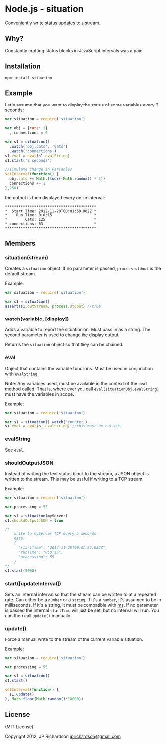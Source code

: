 Node.js - situation
================

Conveniently write status updates to a stream.


Why?
----

Constantly crafting status blocks in JavaScript intervals was a pain.



Installation
------------

    npm install situation



Example
------

Let's assume that you want to display the status of some variables every 2 seconds:

```javascript
var situation = require('situation')

var obj = {cats: 1}
  , connections = 0

var s1 = situation()
  .watch('obj.cats', 'Cats')
  .watch('connections')
s1.eval = eval(s1.evalString)
s1.start('2 seconds')

//simulate change in variables
setInterval(function() {
  obj.cats += Math.floor((Math.random() * 5))
  connections += 1
},250)
```

the output is then displayed every on an interval:

```
*****************************************
*  Start Time: 2012-11-28T00:01:59.082Z *
*    Run Time: 0:0:15                   *
*        Cats: 125                      *
* connections: 63                       *
*****************************************
```

Members
-------

### situation(stream)

Creates a `situation` object. If no parameter is passed, `process.stdout` is the default stream.

Example:

```javascript
var situation = require('situation')

var s1 = situation()
assert(s1.outStream, process.stdout) //true
```


### watch(variable, [display])

Adds a variable to report the situation on. Must pass in as a string. The second parameter is used to change
the display output.

Returns the `situation` object so that they can be chained.


### eval

Object that contains the variable functions. Must be used in conjunction with `evalString`.

Note: Any variables used, must be available in the context of the `eval` method called. That is, where
ever you call `eval(situationObj.evalString)` must have the variables in scope.

Example:

```javascript
var situation = require('situation')

var s1 = situation().watch('counter')
s1.eval = eval(s1.evalString) //this must be called!!
```

### evalString

See `eval`.


### shouldOutputJSON

Instead of writing the text status block to the stream, a JSON object is written to the stream. This may be useful if writing to a TCP stream.

Example: 

```javascript
var situation = require('situation')

var processing = 55

var s1 = situation(myServer)
s1.shouldOutputJSON = true

/*  
    write to myServer TCP every 5 seconds
    date:
    {
      "startTime": "2012-11-28T00:01:59.082Z",
      "runTime": "0:0:15",
      "processing": 55
    }
*/
s1.start(5000)
```  


### start([updateInterval])

Sets an internal interval so that the stream can be written to at a repeated rate. Can either 
be a `number` or a `string`. If it's a `number`, it's assumed to be in milliseconds. If it's
a string, it must be compatible with [ms](https://github.com/guille/ms.js). If no parameter is
passed the internal `startTime` will just be set, but no interval will run. You can then call
`update()` manually.


### update()

Force a manual write to the stream of the current variable situation.

Example:

```javascript
var situation = require('situation')

var processing = 55

var s1 = situation()
s1.start()

setInterval(function() {
  s1.update()
}, Math.floor(Math.random()*10000))

``` 





License
-------

(MIT License)

Copyright 2012, JP Richardson  <jprichardson@gmail.com>


